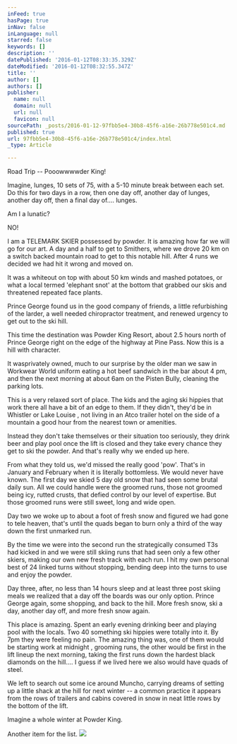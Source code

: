 ```yaml
---
inFeed: true
hasPage: true
inNav: false
inLanguage: null
starred: false
keywords: []
description: ''
datePublished: '2016-01-12T08:33:35.329Z'
dateModified: '2016-01-12T08:32:55.347Z'
title: ''
author: []
authors: []
publisher:
  name: null
  domain: null
  url: null
  favicon: null
sourcePath: _posts/2016-01-12-97fbb5e4-30b8-45f6-a16e-26b778e501c4.md
published: true
url: 97fbb5e4-30b8-45f6-a16e-26b778e501c4/index.html
_type: Article

---
```

Road Trip -- Pooowwwwder King!

Imagine, lunges,
10 sets of 75, with a 5-10 minute break between each set. Do this for two days in a row, then one day
off, another day of lunges, another day off, then a final day of.... lunges.

Am I a
lunatic?

NO!

I am a TELEMARK SKIER possessed by powder. It is amazing
how far we will go for our art. A day
and a half to get to Smithers, where we drove 20 km on a switch backed mountain
road to get to this notable hill. After
4 runs we decided we had hit it wrong and moved on.

It was a whiteout on top with about 50 km
winds and mashed potatoes, or what a local termed 'elephant snot' at the bottom
that grabbed our skis and threatened repeated face plants.

Prince George found us in the good company of friends, a little refurbishing of
the larder, a well needed chiropractor treatment, and renewed urgency to get
out to the ski hill.

This time the
destination was Powder King Resort, about 2.5 hours north of Prince George
right on the edge of the highway at Pine Pass. Now this is a hill with character.

It wasprivately
owned, much to our surprise by the older man we saw in Workwear World uniform eating a hot beef sandwich in the bar about 4 pm, and then the next morning at about 6am on the Pisten Bully, cleaning the parking
lots.

This is a very
relaxed sort of place. The kids and the
aging ski hippies that work there all have a bit of an edge to them. If they didn't, they'd be in Whistler or Lake Louise , not living in an Atco trailer hotel on the
side of a mountain a good hour from the nearest town or amenities.

Instead they don't take themselves or their
situation too seriously, they drink beer and play pool once the lift is closed
and they take every chance they get to ski the powder. And that's
really why we ended up here.

From what
they told us, we'd missed the really good 'pow'. That's in January and February when it is
literally bottomless. We would never
have known. The first day we
skied 5 day old snow that had seen some brutal daily sun. All we could handle were the groomed runs,
those not groomed being icy, rutted crusts, that defied control by our level of
expertise. But those groomed runs were
still sweet, long and wide open.

Day two we woke
up to about a foot of fresh snow and figured we had gone to tele heaven, that's
until the quads began to burn only a third of the way down the first unmarked
run.

By the time we were into the second
run the strategically consumed T3s had kicked in and we were still skiing runs
that had seen only a few other skiers, making our own new fresh track with each
run. I hit my own personal best of 24
linked turns without stopping, bending deep into the turns to use and enjoy the
powder.

Day three,
after, no less than 14 hours sleep and at least three post skiing meals we
realized that a day off the boards was our only option. Prince
George again, some shopping, and back to the hill. More fresh snow,
ski a day, another day off, and more fresh snow again. 

This place is amazing. Spent an early evening drinking beer and
playing pool with the locals. Two 40
something ski hippies were totally into it. By 7pm they were
feeling no pain. The amazing thing was,
one of them would be starting work at midnight ,
grooming runs, the other would be first in the lift lineup the next morning, taking
the first runs down the hardest black diamonds on the hill.... I guess if we
lived here we also would have quads of steel.

We left to
search out some ice around Muncho, carrying dreams of
setting up a little shack at the hill for next winter -- a common practice it
appears from the rows of trailers and cabins covered in snow in neat little
rows by the bottom of the lift.

Imagine
a whole winter at Powder King.

Another
item for the list.
![](https://the-grid-user-content.s3-us-west-2.amazonaws.com/3e29c828-1f30-4ba1-9114-8605260c27b0.jpg)